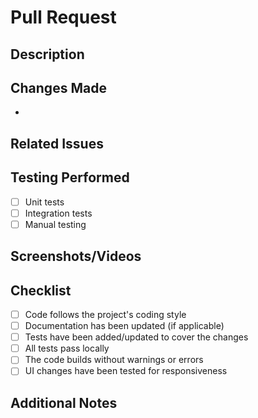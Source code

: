 # Pull Request

## Description
<!-- Provide a brief description of the changes in this PR -->

## Changes Made
<!-- List the specific changes made in this PR -->
- 

## Related Issues
<!-- Reference any related issues with "Fixes #123" or "Relates to #123" -->

## Testing Performed
<!-- Describe the testing you've done to verify your changes -->
- [ ] Unit tests
- [ ] Integration tests
- [ ] Manual testing

## Screenshots/Videos
<!-- If applicable, add screenshots or videos to demonstrate the changes -->

## Checklist
- [ ] Code follows the project's coding style
- [ ] Documentation has been updated (if applicable)
- [ ] Tests have been added/updated to cover the changes
- [ ] All tests pass locally
- [ ] The code builds without warnings or errors
- [ ] UI changes have been tested for responsiveness

## Additional Notes
<!-- Add any additional information that might be helpful for reviewers -->